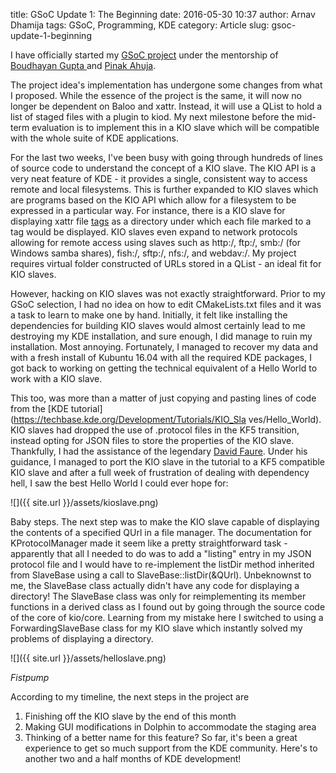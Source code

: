 title: GSoC Update 1: The Beginning
date: 2016-05-30 10:37
author: Arnav Dhamija
tags: GSoC, Programming, KDE
category: Article
slug: gsoc-update-1-beginning

I have officially started my [GSoC
project](https://summerofcode.withgoogle.com/projects/#5979393230897152) under
the mentorship of [Boudhayan Gupta ](https://blog.baloneygeek.com/)and [Pinak
Ahuja](http://blog.pinak.me/).  

The project idea's implementation has undergone some changes from what I
proposed. While the essence of the project is the same, it will now no longer
be dependent on Baloo and xattr. Instead, it will use a QList to hold a list
of staged files with a plugin to kiod. My next milestone before the mid-term
evaluation is to implement this in a KIO slave which will be compatible with
the whole suite of KDE applications.  

For the last two weeks, I've been busy with going through hundreds of lines of
source code to understand the concept of a KIO slave. The KIO API is a very
neat feature of KDE - it provides a single, consistent way to access remote
and local filesystems. This is further expanded to KIO slaves which are
programs based on the KIO API which allow for a filesystem to be expressed in
a particular way. For instance, there is a KIO slave for displaying xattr file
[tags](http://vhanda.in/blog/2014/07/tagging-your-files/) as a directory under
which each file marked to a tag would be displayed. KIO slaves even expand to
network protocols allowing for remote access using slaves such as http:/,
ftp:/, smb:/ (for Windows samba shares), fish:/, sftp:/, nfs:/, and webdav:/.
My project requires virtual folder constructed of URLs stored in a QList - an
ideal fit for KIO slaves.  

However, hacking on KIO slaves was not exactly straightforward. Prior to my
GSoC selection, I had no idea on how to edit CMakeLists.txt files and it was a
task to learn to make one by hand. Initially, it felt like installing the
dependencies for building KIO slaves would almost certainly lead to me
destroying my KDE installation, and sure enough, I did manage to ruin my
installation. Most annoying. Fortunately, I managed to recover my data and
with a fresh install of Kubuntu 16.04 with all the required KDE packages, I
got back to working on getting the technical equivalent of a Hello World to
work with a KIO slave.  

This too, was more than a matter of just copying and pasting lines of code
from the [KDE tutorial](https://techbase.kde.org/Development/Tutorials/KIO_Sla
ves/Hello_World). KIO slaves had dropped the use of .protocol files in the KF5
transition, instead opting for JSON files to store the properties of the KIO
slave. Thankfully, I had the assistance of the legendary [David
Faure](https://behindkde.org/david-faure-2). Under his guidance, I managed to
port the KIO slave in the tutorial to a KF5 compatible KIO slave and after a
full week of frustration of dealing with dependency hell, I saw the best Hello
World I could ever hope for:  


![]({{ site.url }}/assets/kioslave.png)


Baby steps. The next step was to make the KIO slave capable of displaying the
contents of a specified QUrl in a file manager. The documentation for
KProtocolManager made it seem like a pretty straightforward task - apparently
that all I needed to do was to add a "listing" entry in my JSON protocol file
and I would have to re-implement the listDir method inherited from SlaveBase
using a call to SlaveBase::listDir(&QUrl). Unbeknownst to me, the SlaveBase
class actually didn't have any code for displaying a directory! The SlaveBase
class was only for reimplementing its member functions in a derived class as I
found out by going through the source code of the core of kio/core. Learning
from my mistake here I switched to using a ForwardingSlaveBase class for my
KIO slave which instantly solved my problems of displaying a directory.  


![]({{ site.url }}/assets/helloslave.png)

_Fistpump_


According to my timeline, the next steps in the project are  

  1. Finishing off the KIO slave by the end of this month
  2. Making GUI modifications in Dolphin to accommodate the staging area
  3. Thinking of a better name for this feature?
So far, it's been a great experience to get so much support from the KDE
community. Here's to another two and a half months of KDE development!
